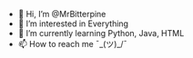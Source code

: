 - 👋 Hi, I’m @MrBitterpine
- 👀 I’m interested in Everything
- 🌱 I’m currently learning Python, Java, HTML
- 📫 How to reach me ¯\_(ツ)_/¯

<!---
MrBitterpine/MrBitterpine is a ✨ special ✨ repository because its `README.md` (this file) appears on your GitHub profile.
You can click the Preview link to take a look at your changes.
--->
